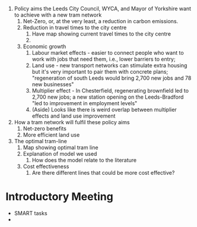1. Policy aims the Leeds City Council, WYCA, and Mayor of Yorkshire want to achieve with a new tram network
	1. Net-Zero, or, at the very least, a reduction in carbon emissions.
	2. Reduction in travel times to the city centre
		1. Have map showing current travel times to the city centre
		2. 
	3. Economic growth
		1. Labour market effects - easier to connect people who want to work with jobs that need them, i.e., lower barriers to entry; 
		2. Land use - new transport networks can stimulate extra housing but it's very important to pair them with concrete plans; "regeneration of south Leeds would bring 2,700 new jobs and 78 new businesses"
		3. Multiplier effect - In Chesterfield, regenerating brownfield led to 2,700 new jobs; a new station opening on the Leeds-Bradford "led to improvement in employment levels"
		4. (Aside) Looks like there is weird overlap between multiplier effects and land use improvement
2. How a tram network will fulfil these policy aims
	1. Net-zero benefits
	2. More efficient land use
3. The optimal tram-line
	1. Map showing optimal tram line
	2. Explanation of model we used
		1. How does the model relate to the literature
	3. Cost effectiveness
		1. Are there different lines that could be more cost effective?
# Introductory Meeting
- SMART tasks
- 
